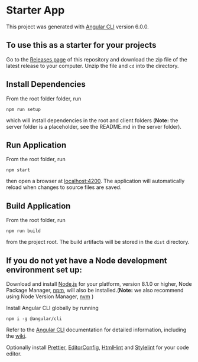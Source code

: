 # Starter App

This project was generated with [Angular CLI](https://cli.angular.io/) version 6.0.0.

## To use this as a starter for your projects

Go to the [Releases page](https://github.com/PBGUX/ng-starter-app/releases) of this repository and download the zip file of the latest release to your computer. Unzip the file and `cd` into the directory.

## Install Dependencies

From the root folder folder, run
```
npm run setup
```
which will install dependencies in the root and client folders (**Note:** the server folder is a placeholder, see the README.md in the server folder).

## Run Application

From the root folder, run
```
npm start
```
then open a browser at [localhost:4200](http://localhost:4200). The application will automatically reload when changes to source files are saved.

## Build Application

From the root folder, run
```
npm run build
```
from the project root. The build artifacts will be stored in the `dist` directory.

<!-- ## Stackblitz

You can run this project online in a browser using [Stackblitz](http://stackblitz.io), [click here](https://stackblitz.com/github/PBGUX/ng-starter-app/tree/master/client) and start editing code! -->

## If you do not yet have a Node development environment set up:

Download and install [Node.js](https://nodejs.org) for your platform, version 8.1.0 or higher, Node Package Manager, [npm](https://www.npmjs.com/), will also be installed.(**Note:** we also recommend using Node Version Manager, [nvm](https://github.com/creationix/nvm) )

Install Angular CLI globally by running

```
npm i -g @angular/cli
```

Refer to the [Angular CLI](https://cli.angular.io/) documentation for detailed information, including the [wiki](https://github.com/angular/angular-cli/wiki).

<!--Download the [zip file](/PBGUX/ng-starter-app/archive/master.zip) of this repo to your computer, then follow instructions below to install dependencies and run the application.-->

Optionally install [Prettier](https://prettier.io/), [EditorConfig](http://editorconfig.org/), [HtmlHint](http://htmlhint.com/) and [Stylelint](https://stylelint.io/) for your code editor.


